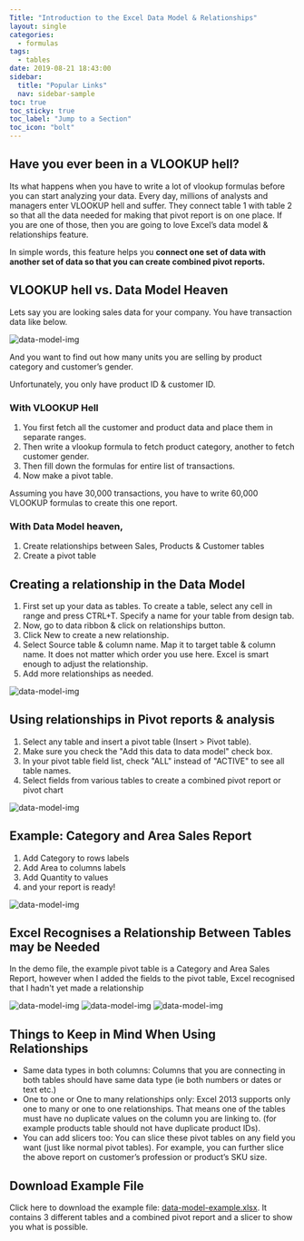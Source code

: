 ```yaml
---
Title: "Introduction to the Excel Data Model & Relationships"
layout: single
categories:
  - formulas
tags:
  - tables
date: 2019-08-21 18:43:00
sidebar:
  title: "Popular Links"
  nav: sidebar-sample
toc: true
toc_sticky: true
toc_label: "Jump to a Section"
toc_icon: "bolt"
---
```


## Have you ever been in a VLOOKUP hell?

Its what happens when you have to write a lot of vlookup formulas before you can start analyzing your data. Every day, millions of analysts and managers enter VLOOKUP hell and suffer. They connect table 1 with table 2 so that all the data needed for making that pivot report is on one place. If you are one of those, then you are going to love Excel’s data model & relationships feature.

In simple words, this feature helps you **connect one set of data with another set of data so that you can create combined pivot reports.**

## VLOOKUP hell vs. Data Model Heaven

Lets say you are looking sales data for your company. You have transaction data like below.

![data-model-img](/imgs/data-model/data-model1.png)

And you want to find out how many units you are selling by product category and customer’s gender.

Unfortunately, you only have product ID & customer ID.

### With VLOOKUP Hell

1. You first fetch all the customer and product data and place them in separate ranges.
2. Then write a vlookup formula to fetch product category, another to fetch customer gender.
3. Then fill down the formulas for entire list of transactions.
4. Now make a pivot table.

Assuming you have 30,000 transactions, you have to write 60,000 VLOOKUP formulas to create this one report.

### With Data Model heaven,

1. Create relationships between Sales, Products & Customer tables
2. Create a pivot table

## Creating a relationship in the Data Model
1. First set up your data as tables. To create a table, select any cell in range and press CTRL+T. Specify a name for your table from design tab.
2. Now, go to data ribbon & click on relationships button.
3. Click New to create a new relationship.
4. Select Source table & column name. Map it to target table & column name. It does not matter which order you use here. Excel is smart enough to adjust the relationship.
5. Add more relationships as needed.

![data-model-img](/imgs/data-model/data-model2.png)

## Using relationships in Pivot reports & analysis
1. Select any table and insert a pivot table (Insert > Pivot table).
2. Make sure you check the "Add this data to data model" check box.
3. In your pivot table field list, check "ALL" instead of "ACTIVE" to see all table names.
4. Select fields from various tables to create a combined pivot report or pivot chart

![data-model-img](/imgs/data-model/data-model3.png)

## Example: Category and Area Sales Report
1. Add Category to rows labels
2. Add Area to columns labels
3. Add Quantity to values
4. and your report is ready!

![data-model-img](/imgs/data-model/data-model-pivot.png)

## Excel Recognises a Relationship Between Tables may be Needed
In the demo file, the example pivot table is a Category and Area Sales Report, however when I added the fields to the pivot table, Excel recognised that I hadn't yet made a relationship

![data-model-img](/imgs/data-model/data-model-relationship-needed.png)
![data-model-img](/imgs/data-model/data-model-relationship-created.png)
![data-model-img](/imgs/data-model/data-model-relationship-updated.png)

## Things to Keep in Mind When Using Relationships
- Same data types in both columns: Columns that you are connecting in both tables should have same data type (ie both numbers or dates or text etc.)
- One to one or One to many relationships only: Excel 2013 supports only one to many or one to one relationships. That means one of the tables must have no duplicate values on the column you are linking to. (for example products table should not have duplicate product IDs).
- You can add slicers too: You can slice these pivot tables on any field you want (just like normal pivot tables). For example, you can further slice the above report on customer’s profession or product’s SKU size.

## Download Example File
Click here to download the example file: [data-model-example.xlsx](/example-files/data-model-example.xlsx). It contains 3 different tables and a combined pivot report and a slicer to show you what is possible.
